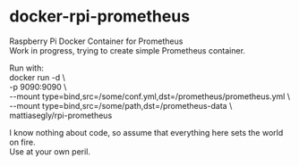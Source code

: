 # docker-rpi-prometheus
Raspberry Pi Docker Container for Prometheus<BR>
Work in progress, trying to create simple Prometheus container.

Run with:<BR>
docker run -d \\\
-p 9090:9090 \\\
--mount type=bind,src=/some/conf.yml,dst=/prometheus/prometheus.yml \\\
--mount type=bind,src=/some/path,dst=/prometheus-data \\\
mattiasegly/rpi-prometheus

I know nothing about code, so assume that everything here sets the world on fire.<BR>
Use at your own peril.
